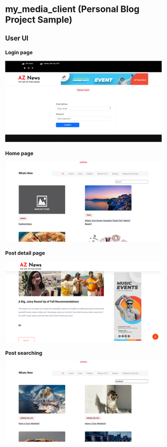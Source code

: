 # my_media_client (Personal Blog Project Sample)

## User UI

### Login page
<img src="./public/assets/screenshot/client-login.png" width="600" heigth="500">

### Home page
<img src="./public/assets/screenshot/client-home.png" width="600" heigth="500">

### Post detail page
<img src="./public/assets/screenshot/client-detail.png" width="600" heigth="500">

### Post searching
<img src="./public/assets/screenshot/client-search.png" width="600" heigth="500">


